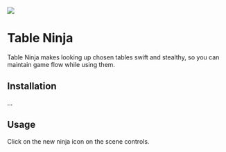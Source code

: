 ![](https://img.shields.io/badge/Foundry-v0.7.7-informational)
<!--- Downloads @ Latest Badge -->
<!--- replace <user>/<repo> with your username/repository -->
<!--- ![Latest Release Download Count](https://img.shields.io/github/downloads/adriannom/fvtt-module-table-ninja/latest/module.zip) -->

<!--- Forge Bazaar Install % Badge -->
<!--- replace <your-module-name> with the `name` in your manifest -->
<!--- ![Forge Installs](https://img.shields.io/badge/dynamic/json?label=Forge%20Installs&query=package.installs&suffix=%25&url=https%3A%2F%2Fforge-vtt.com%2Fapi%2Fbazaar%2Fpackage%2Ftable-ninja&colorB=4aa94a) -->


# Table Ninja

Table Ninja makes looking up chosen tables swift and stealthy, so you can maintain game flow while using them.

## Installation

...

## Usage

Click on the new ninja icon on the scene controls.